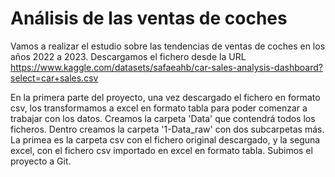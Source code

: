 # Análisis de las ventas de coches

Vamos a realizar el estudio sobre las tendencias de ventas de coches en los años 2022 a 2023.
Descargamos el fichero desde la URL https://www.kaggle.com/datasets/safaeahb/car-sales-analysis-dashboard?select=car+sales.csv

En la primera parte del proyecto, una vez descargado el fichero en formato csv, los transformamos a excel en formato tabla para poder comenzar a trabajar con los datos.
Creamos la carpeta 'Data' que contendrá todos los ficheros. Dentro creamos la carpeta '1-Data_raw' con dos subcarpetas más. La primea es la carpeta csv con el fichero original descargado, y la seguna excel, con el fichero csv importado en excel en formato tabla.
Subimos el proyecto a Git.  
